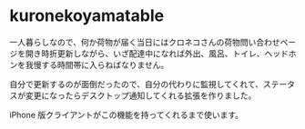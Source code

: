 kuronekoyamatable
=================

一人暮らしなので、何か荷物が届く当日にはクロネコさんの荷物問い合わせページを開き時折更新しながら、いざ配達中になれば外出、風呂、トイレ、ヘッドホンを我慢する時間帯に入らねばなりません。

自分で更新するのが面倒だったので、自分の代わりに監視してくれて、ステータスが変更になったらデスクトップ通知してくれる拡張を作りました。

iPhone 版クライアントがこの機能を持ってくれるまで使います。
